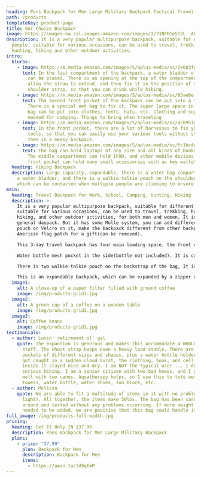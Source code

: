 ```yaml
---
heading: Pans Backpack for Men Large Military Backpack Tactical Travel Backpack
path: /products
templateKey: product-page
title: Our Choice Backpack
image: https://images-na.ssl-images-amazon.com/images/I/71NFM1e512L._AC_SL1080_.jpg
description: It is a very popular multipurpose backpack, suitable for different
  people, suitable for various occasions, can be used to travel, trekking,
  hunting, hiking and other outdoor activities.
intro:
  blurbs:
    - image: https://m.media-amazon.com/images/S/aplus-media/sc/2e683fcb-22f5-448b-b992-335353353ac9.__CR375,0,750,750_PT0_SX220_V1___.jpg
      text: In the last compartment of the backpack, a water bladder of 3L and above
        can be placed. There is an opening at the top of the compartment to
        allow the straw to extend, and then fix it in the position of the
        shoulder strap, so that you can drink while hiking.
    - image: https://m.media-amazon.com/images/S/aplus-media/sc/93ae6efa-5e41-4c24-8e4e-f24e3b475bbc.__CR833,0,3333,3333_PT0_SX135_V1___.jpg
      text: The second front pocket of the backpack can be put into a tablet or IPad.
        There is a special net bag to fix it. The super large space in the main
        bag can be put into clothes, tents, hats, etc. Clothing and supplies
        needed for camping. Things to bring when traveling
    - image: https://m.media-amazon.com/images/S/aplus-media/sc/420951da-4bd5-4a9d-9bb2-aaa139a21577.__CR833,0,3333,3333_PT0_SX135_V1___.jpg
      text: In the front pocket, there are a lot of harnesses to fix your various
        tools, so that you can easily use your various tools without stacking
        them in a messy backpack.
    - image: https://m.media-amazon.com/images/S/aplus-media/sc/fc1bc4d5-dc41-4e65-9c8d-f764ee106730.__CR256,0,750,750_PT0_SX220_V1___.jpg
      text: The bag can hold laptops of any size and all kinds of books and documents.
        The middle compartment can hold IPAD, and other mobile devices. The
        front pocket can hold many small accessories such as key wallets.
  heading: Hiking Backpack
  description: Large capacity, expandable, there is a water bag compartment to add
    a water bladder, and there is a walkie-talkie pouch on the shoulder strap,
    which can be contacted when multiple people are climbing to ensure safety.
main:
  heading: Travel Backpack for Work, School, Camping, Hunting, Hiking
  description: >-
    It is a very popular multipurpose backpack, suitable for different people,
    suitable for various occasions, can be used to travel, trekking, hunting,
    hiking, and other outdoor activities, for both men and women, It is a
    general daypack. But it has some Molle system, you can add different small
    pouch or Velcro on it, make the backpack different from other backpacks. one
    American flag patch for a gift(can be removed).

    This 3-day travel backpack has four main loading space, the front compartment can hold the cell phone wallet, the key and so on, the middle compartment can put the flat plate and the book, the main compartment can put some clothes and so on it works great to hold all of those just Incase items, like fuses and food, flashlight, anything In case of an emergency. Plenty of room for a lot of stuff and plenty of separate compartments you have organized.

    Water bottle mesh pocket in the side(bottle not included). It is convenient for you to drink water in outdoor activities, MOLLE system in the front, you can add pouch, mountaineering hook can be used for hanging small things, the side of the buckle can make this large backpack more compact, more comfortable to carry, you can put some name card or flag in front of the Velcro, make this outdoor backpack more personalized

    There is two walkie-talkie pouch on the backstrap of the bag, It is convenient to use walkie - talkie when you walk, adjustable chest belt can disperse the pressure of this military backpack, carrying more comfortable, and adjustable belt, let the whole tactical backpack fit our body, additional straps around the chest and waist to distribute the weight better.

    This is an expandable backpack, which can be expanded by a zipper on the side. The thickness of the side can be switched between 8 'and 13', and the maximum packet capacity can reach 64L. Can hold more things and the side buckles make it easy to secure it and reduce the size of its full, and this backpack is water-resistant, very suitable for outdoor activities.
  image1:
    alt: A close-up of a paper filter filled with ground coffee
    image: /img/products-grid3.jpg
  image2:
    alt: A green cup of a coffee on a wooden table
    image: /img/products-grid2.jpg
  image3:
    alt: Coffee beans
    image: /img/products-grid1.jpg
testimonials:
  - author: Luvin' retirement ol' gal
    quote: The expansion is generous and makes this accommodate a WHOLE LOT of
      stuff. The chest strap keeps even a heavy load stable. There are many
      pockets of different sizes and shapes, plus a water bottle holder. When I
      got caught in a sudden cloud burst, the clothing, book, and cell phone
      inside it stayed nice and dry. I am NOT the typical user ... I do not do
      serious hiking. I am a senior citizen with two bad knees, and I get around
      well with two canes. Aquatherapy helps, so I use this to tote wet beach
      towels, water bottle, water shoes, sun block, etc.
  - author: Melissa
    quote: We are able to fit a multitude of items in it with no problem (heavy and
      light). All together, the items make 50lbs. The bag has been carried
      around and tested without any problems occurring. If more weight was
      needed to be added, we are positive that this bag could handle it.
full_image: /img/products-full-width.jpg
pricing:
  heading: Get It Only IN $37.99
  description: Pans Backpack for Men Large Military Backpack
  plans:
    - price: "37.99"
      plan: Backpack for Men
      description: Backpack for Men
      items:
        - https://amzn.to/3d9qEmM
---
```

